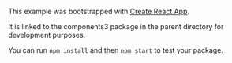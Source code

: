 This example was bootstrapped with [Create React App](https://github.com/facebook/create-react-app).

It is linked to the components3 package in the parent directory for development purposes.

You can run `npm install` and then `npm start` to test your package.
